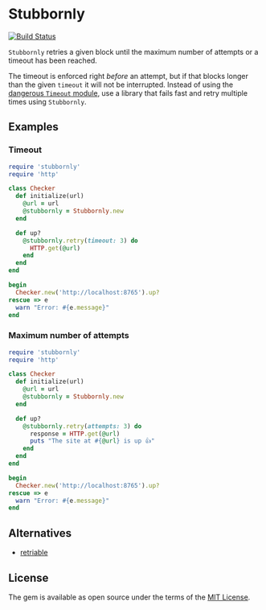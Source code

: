 # Stubbornly

[![Build Status](https://app.travis-ci.com/suhlig/stubbornly.svg?branch=master)](https://app.travis-ci.com/suhlig/stubbornly)

`Stubbornly` retries a given block until the maximum number of attempts or a timeout has been reached.

The timeout is enforced right *before* an attempt, but if that blocks longer than the given `timeout` it will not be interrupted. Instead of using the [dangerous `Timeout` module](http://www.mikeperham.com/2015/05/08/timeout-rubys-most-dangerous-api/),  use a library that fails fast and retry multiple times using `Stubbornly`.

## Examples

### Timeout

```ruby
require 'stubbornly'
require 'http'

class Checker
  def initialize(url)
    @url = url
    @stubbornly = Stubbornly.new
  end

  def up?
    @stubbornly.retry(timeout: 3) do
      HTTP.get(@url)
    end
  end
end

begin
  Checker.new('http://localhost:8765').up?
rescue => e
  warn "Error: #{e.message}"
end
```

### Maximum number of attempts

```ruby
require 'stubbornly'
require 'http'

class Checker
  def initialize(url)
    @url = url
    @stubbornly = Stubbornly.new
  end

  def up?
    @stubbornly.retry(attempts: 3) do
      response = HTTP.get(@url)
      puts "The site at #{@url} is up 👍"
    end
  end
end

begin
  Checker.new('http://localhost:8765').up?
rescue => e
  warn "Error: #{e.message}"
end
```

## Alternatives

* [retriable](https://github.com/kamui/retriable)

## License

The gem is available as open source under the terms of the [MIT License](https://opensource.org/licenses/MIT).
